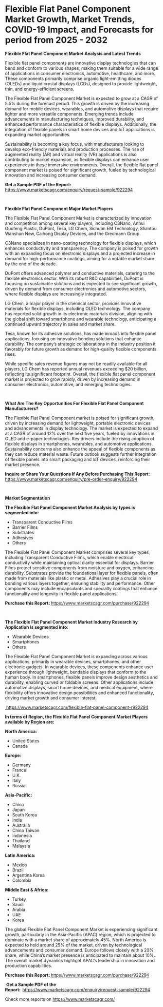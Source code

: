 <p><h1>Flexible Flat Panel Component Market Growth, Market Trends, COVID-19 Impact, and Forecasts for period from 2025 - 2032</h1></p><p><strong>Flexible Flat Panel Component Market Analysis and Latest Trends</strong></p>
<p><p>Flexible flat panel components are innovative display technologies that can bend and conform to various shapes, making them suitable for a wide range of applications in consumer electronics, automotive, healthcare, and more. These components primarily comprise organic light-emitting diodes (OLEDs) and liquid crystal displays (LCDs), designed to provide lightweight, thin, and energy-efficient screens.</p><p>The Flexible Flat Panel Component Market is expected to grow at a CAGR of 5.5% during the forecast period. This growth is driven by the increasing demand for mobile devices, wearables, and automotive displays that require lighter and more versatile components. Emerging trends include advancements in manufacturing techniques, improved durability, and enhanced performance characteristics of flexible displays. Additionally, the integration of flexible panels in smart home devices and IoT applications is expanding market opportunities.</p><p>Sustainability is becoming a key focus, with manufacturers looking to develop eco-friendly materials and production processes. The rise of augmented reality (AR) and virtual reality (VR) applications is also contributing to market expansion, as flexible displays can enhance user experiences in these immersive environments. Overall, the flexible flat panel component market is poised for significant growth, fueled by technological innovation and increasing consumer demand.</p></p>
<p><strong>Get a Sample PDF of the Report:&nbsp;</strong> <a href="https://www.marketscagr.com/enquiry/request-sample/922294?utm_campaign=2476&utm_medium=2&utm_source=Github&utm_content=ia&utm_term=06042025&utm_id=flexible-flat-panel-component">https://www.marketscagr.com/enquiry/request-sample/922294</a></p>
<p>&nbsp;</p>
<p><strong>Flexible Flat Panel Component Major Market Players</strong></p>
<p><p>The Flexible Flat Panel Component Market is characterized by innovation and competition among several key players, including C3Nano, Anhui Guofeng Plastic, DuPont, Tesa, LG Chem, Sichuan EM Technology, Shantou Wanshun New, Caihong Display Devices, and the Gredmann Group.</p><p>C3Nano specializes in nano-coating technology for flexible displays, which enhances conductivity and transparency. The company is poised for growth with an expanding focus on electronic displays and a projected increase in demand for high-performance coatings, aiming for a notable market share by the end of the decade.</p><p>DuPont offers advanced polymer and conductive materials, catering to the flexible electronics sector. With its robust R&D capabilities, DuPont is focusing on sustainable solutions and is expected to see significant growth, driven by demand from consumer electronics and automotive sectors, where flexible displays are increasingly integrated.</p><p>LG Chem, a major player in the chemical sector, provides innovative materials for flexible displays, including OLED technology. The company has reported solid growth in its electronic materials division, aligning with the global shift toward smartphone and wearable technology, anticipating a continued upward trajectory in sales and market share.</p><p>Tesa, known for its adhesive solutions, has made inroads into flexible panel applications, focusing on innovative bonding solutions that enhance durability. The company’s strategic collaborations in the industry position it favorably for future growth as demand for high-quality flexible components rises.</p><p>While specific sales revenue figures may not be readily available for all players, LG Chem has reported annual revenues exceeding $20 billion, reflecting its significant footprint. Overall, the flexible flat panel component market is projected to grow rapidly, driven by increasing demand in consumer electronics, automotive, and emerging technologies.</p></p>
<p>&nbsp;</p>
<p><strong>What Are The Key Opportunities For Flexible Flat Panel Component Manufacturers?</strong></p>
<p><p>The Flexible Flat Panel Component market is poised for significant growth, driven by increasing demand for lightweight, portable electronic devices and advancements in display technology. The market is expected to expand at a CAGR of around 12% over the next five years, fueled by innovations in OLED and e-paper technologies. Key drivers include the rising adoption of flexible displays in smartphones, wearables, and automotive applications. Sustainability concerns also enhance the appeal of flexible components as they can reduce material waste. Future outlook suggests further integration of flexible panels into smart packaging and IoT devices, reinforcing their market presence.</p></p>
<p><strong>Inquire or Share Your Questions If Any Before Purchasing This Report:</strong> <a href="https://www.marketscagr.com/enquiry/pre-order-enquiry/922294?utm_campaign=2476&utm_medium=2&utm_source=Github&utm_content=ia&utm_term=06042025&utm_id=flexible-flat-panel-component">https://www.marketscagr.com/enquiry/pre-order-enquiry/922294</a></p>
<p>&nbsp;</p>
<p><strong>Market Segmentation</strong></p>
<p><strong>The Flexible Flat Panel Component Market Analysis by types is segmented into:</strong></p>
<p><ul><li>Transparent Conductive Films</li><li>Barrier Films</li><li>Substrates</li><li>Adhesives</li><li>Others</li></ul></p>
<p><p>The Flexible Flat Panel Component Market comprises several key types, including Transparent Conductive Films, which enable electrical conductivity while maintaining optical clarity essential for displays. Barrier Films protect sensitive components from moisture and oxygen, enhancing durability. Substrates provide the foundational layer for flexible panels, often made from materials like plastic or metal. Adhesives play a crucial role in bonding various layers together, ensuring stability and performance. Other components may include encapsulants and specialty coatings that enhance functionality and longevity in flexible panel applications.</p></p>
<p><strong>Purchase this Report:&nbsp;</strong><a href="https://www.marketscagr.com/purchase/922294?utm_campaign=2476&utm_medium=2&utm_source=Github&utm_content=ia&utm_term=06042025&utm_id=flexible-flat-panel-component">https://www.marketscagr.com/purchase/922294</a></p>
<p>&nbsp;</p>
<p><strong>The Flexible Flat Panel Component Market Industry Research by Application is segmented into:</strong></p>
<p><ul><li>Wearable Devices</li><li>Smartphones</li><li>Others</li></ul></p>
<p><p>The Flexible Flat Panel Component Market is expanding across various applications, primarily in wearable devices, smartphones, and other electronic gadgets. In wearable devices, these components enhance user experience through lightweight, bendable displays that conform to the human body. In smartphones, flexible panels improve design aesthetics and durability, enabling curved or foldable screens. Other applications include automotive displays, smart home devices, and medical equipment, where flexibility offers innovative design possibilities and enhanced functionality, driving market growth and consumer interest.</p></p>
<p><a href="https://www.marketscagr.com/flexible-flat-panel-component-r922294?utm_campaign=2476&utm_medium=2&utm_source=Github&utm_content=ia&utm_term=06042025&utm_id=flexible-flat-panel-component">&nbsp;https://www.marketscagr.com/flexible-flat-panel-component-r922294</a></p>
<p><strong>In terms of Region, the Flexible Flat Panel Component Market Players available by Region are:</strong></p>
<p>
    <p> <strong> North America: </strong>
        <ul>
            <li>United States</li>
            <li>Canada</li>
        </ul>
        </p> 
    <p> <strong> Europe: </strong>
        <ul>
            <li>Germany</li>
            <li>France</li>
            <li>U.K.</li>
            <li>Italy</li>
            <li>Russia</li>
        </ul>
        </p> 
    <p> <strong> Asia-Pacific: </strong>
        <ul>
            <li>China</li>
            <li>Japan</li>
            <li>South Korea</li>
            <li>India</li>
            <li>Australia</li>
            <li>China Taiwan</li>
            <li>Indonesia</li>
            <li>Thailand</li>
            <li>Malaysia</li>
        </ul>
        </p> 
    <p> <strong> Latin America: </strong>
        <ul>
            <li>Mexico</li>
            <li>Brazil</li>
            <li>Argentina Korea</li>
            <li>Colombia</li>
        </ul>
        </p> 
    <p> <strong> Middle East & Africa: </strong>
        <ul>
            <li>Turkey</li>
            <li>Saudi</li>
            <li>Arabia</li>
            <li>UAE</li>
            <li>Korea</li>
        </ul>
    </p>
    </p>
<p><p>The global Flexible Flat Panel Component Market is experiencing significant growth, particularly in the Asia-Pacific (APAC) region, which is projected to dominate with a market share of approximately 45%. North America is expected to hold around 25% of the market, driven by technological advancements and consumer demand. Europe follows closely with a 20% share, while China’s market presence is anticipated to maintain about 10%. The overall market dynamics highlight APAC’s leadership in innovation and production capabilities.</p></p>
<p><strong>Purchase this Report: </strong><a href="https://www.marketscagr.com/purchase/922294?utm_campaign=2476&utm_medium=2&utm_source=Github&utm_content=ia&utm_term=06042025&utm_id=flexible-flat-panel-component">https://www.marketscagr.com/purchase/922294</a></p>
<p>&nbsp;<strong>Get a Sample PDF of the Report:&nbsp;&nbsp;</strong><a href="https://www.marketscagr.com/enquiry/request-sample/922294?utm_campaign=2476&utm_medium=2&utm_source=Github&utm_content=ia&utm_term=06042025&utm_id=flexible-flat-panel-component">https://www.marketscagr.com/enquiry/request-sample/922294</a></p>
<p><strong></strong></p>
<p>Check more reports on <a href="https://www.marketscagr.com/?utm_campaign=2476&utm_medium=2&utm_source=Github&utm_content=ia&utm_term=06042025&utm_id=flexible-flat-panel-component">https://www.marketscagr.com/</a></p>